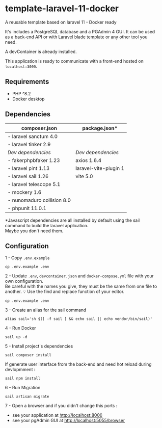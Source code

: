 # template-laravel-11-docker
A reusable template based on laravel 11 - Docker ready

It's includes a PostgreSQL database and a PGAdmin 4 GUI.
It can be used as a back-end API or with Laravel blade template or any other tool you need.

A devContainer is already installed.

This application is ready to communicate with a front-end hosted on `localhost:3000`.

## Requirements

- PHP ^8.2
- Docker desktop

## Dependencies

| **composer.json** | **package.json*** | 
| -------- | -------- | 
| - laravel sanctum 4.0     |     | 
| - laravel tinker 2.9     |     | 
| _Dev dependencies_   |  _Dev dependencies_  | 
| - fakerphpbfaker 1.23    | axios 1.6.4     | 
| - laravel pint 1.13     | laravel-vite-plugin 1     | 
| - laravel sail 1.26     | vite 5.0     | 
| - laravel telescope 5.1     |      | 
| - mockery 1.6     |      | 
|- nunomaduro collision 8.0    |      | 
| - phpunit 11.0.1    |      | 

*Javascript dependencies are all installed by default using the sail command to build the laravel application.  
Maybe you don't need them.  

## Configuration

1 - Copy `.env.example` 
```shell
cp .env.example .env
```

2 - Update `.env`, `devcontainer.json` and `docker-compose.yml` file with your own configuration.  
Be careful with the names you give, they must be the same from one file to another.
💡 Use the find and replace function of your editor.

```shell
cp .env.example .env
```

3 - Create an alias for the sail command

```shell
alias sail='sh $([ -f sail ] && echo sail || echo vendor/bin/sail)'
```

4 - Run Docker

```shell
sail up -d 
```

5 - Install project's dependencies

```shell
sail composer install
```

If generate user interface from the back-end and need hot reload during devlopmment : 

```shell
sail npm install
```

6 - Run Migration

```shell
sail artisan migrate
```

7 - Open a browser and if you didn't change this ports :   
-  see your application at [http://localhost:8000](http://localhost:8000/)  
-  see your pgAdmin GUI at [http://localhost:5055/browser](http://localhost:5055/browser)  



